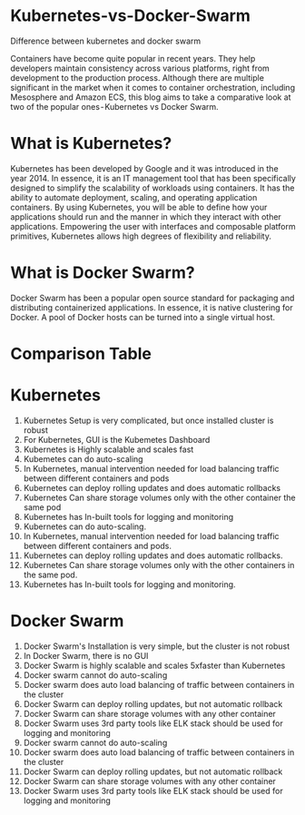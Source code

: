 # Kubernetes-vs-Docker-Swarm
 Difference between kubernetes and docker swarm

Containers have become quite popular in recent years. They help developers maintain consistency across various platforms, right from development to the production process. Although there are multiple significant in the market when it comes to container orchestration, including Mesosphere and Amazon ECS, this blog aims to take a comparative look at two of the popular ones - Kubernetes vs Docker Swarm.
# What is Kubernetes?
Kubernetes has been developed by Google and it was introduced in the year 2014. In essence, it is an IT management tool that has been specifically designed to simplify the scalability of workloads using containers. It has the ability to automate deployment, scaling, and operating application containers.
By using Kubernetes, you will be able to define how your applications should run and the manner in which they interact with other applications. Empowering the user with interfaces and composable platform primitives, Kubernetes allows high degrees of flexibility and reliability.
# What is Docker Swarm?
Docker Swarm has been a popular open source standard for packaging and distributing containerized applications. In essence, it is native clustering for Docker. A pool of Docker hosts can be turned into a single virtual host.

# Comparison Table

# Kubernetes
 
1.  Kubernetes Setup is very complicated, but once installed cluster is robust
2.  For Kubernetes, GUI is the Kubemetes Dashboard
3.  Kubernetes is Highly scalable and scales fast
4.  Kubemetes can do auto-scaling
5.  In Kubernetes, manual intervention needed for load balancing traffic between different containers and pods
6.  Kubernetes can deploy rolling updates and does automatic rollbacks
7.  Kubernetes Can share storage volumes only with the other container  the same pod
8.  Kubernetes has In-built tools for logging and monitoring
9.  Kubernetes can do auto-scaling.
10. In Kubernetes, manual intervention needed for load balancing traffic between different containers and pods.
11. Kubernetes can deploy rolling updates and does automatic rollbacks.
12. Kubernetes Can share storage volumes only with the other containers in the same pod.
13. Kubernetes has In-built tools for logging and monitoring.

# Docker Swarm
 
1.  Docker Swarm's Installation is very simple, but the cluster is not robust
2.  In Docker Swarm, there is no GUI
3.  Docker Swarm is highly scalable and scales 5xfaster than Kubernetes
4.  Docker swarm cannot do auto-scaling
5.  Docker swarm does auto load balancing of traffic between containers in the cluster
6.  Docker Swarm can deploy rolling updates, but not automatic rollback
7.  Docker Swarm can share storage volumes with any other container
8.  Docker Swarm uses 3rd party tools like ELK stack should be used for logging and monitoring
9.  Docker swarm cannot do auto-scaling
10. Docker swarm does auto load balancing of traffic between containers in the cluster
11. Docker Swarm can deploy rolling updates, but not automatic rollback
12. Docker Swarm can share storage volumes with any other container
13. Docker Swarm uses 3rd party tools like ELK stack should be used for logging and monitoring

